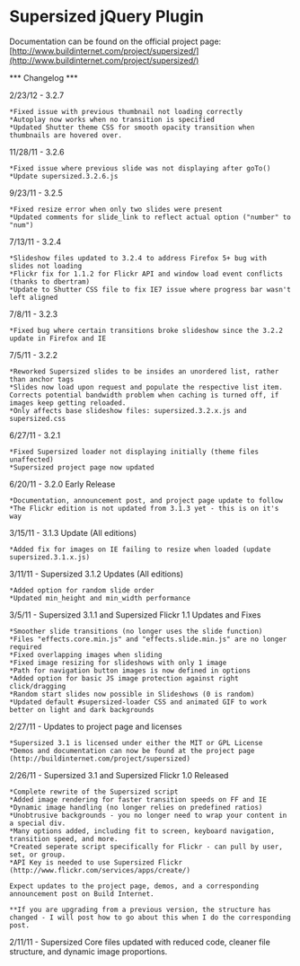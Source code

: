 # Supersized jQuery Plugin

Documentation can be found on the official project page: [http://www.buildinternet.com/project/supersized/](http://www.buildinternet.com/project/supersized/)

*** Changelog ***

2/23/12 - 3.2.7

	*Fixed issue with previous thumbnail not loading correctly
	*Autoplay now works when no transition is specified
	*Updated Shutter theme CSS for smooth opacity transition when thumbnails are hovered over.

11/28/11 - 3.2.6

	*Fixed issue where previous slide was not displaying after goTo()
	*Update supersized.3.2.6.js

9/23/11 - 3.2.5

	*Fixed resize error when only two slides were present
	*Updated comments for slide_link to reflect actual option ("number" to "num")
	
7/13/11 - 3.2.4

	*Slideshow files updated to 3.2.4 to address Firefox 5+ bug with slides not loading
	*Flickr fix for 1.1.2 for Flickr API and window load event conflicts (thanks to dbertram)
	*Update to Shutter CSS file to fix IE7 issue where progress bar wasn't left aligned

7/8/11 - 3.2.3

	*Fixed bug where certain transitions broke slideshow since the 3.2.2 update in Firefox and IE

7/5/11	- 3.2.2

	*Reworked Supersized slides to be insides an unordered list, rather than anchor tags
	*Slides now load upon request and populate the respective list item. Corrects potential bandwidth problem when caching is turned off, if images keep getting reloaded.
	*Only affects base slideshow files: supersized.3.2.x.js and supersized.css

6/27/11 - 3.2.1

	*Fixed Supersized loader not displaying initially (theme files unaffected)
	*Supersized project page now updated

6/20/11 - 3.2.0 Early Release
	
	*Documentation, announcement post, and project page update to follow
	*The Flickr edition is not updated from 3.1.3 yet - this is on it's way

3/15/11 - 3.1.3 Update (All editions)

	*Added fix for images on IE failing to resize when loaded (update supersized.3.1.x.js)

3/11/11 - Supersized 3.1.2 Updates (All editions)

	*Added option for random slide order
	*Updated min_height and min_width performance


3/5/11 - Supersized 3.1.1 and Supersized Flickr 1.1 Updates and Fixes

	*Smoother slide transitions (no longer uses the slide function)
	*Files "effects.core.min.js" and "effects.slide.min.js" are no longer required
	*Fixed overlapping images when sliding
	*Fixed image resizing for slideshows with only 1 image
	*Path for navigation button images is now defined in options
	*Added option for basic JS image protection against right click/dragging
	*Random start slides now possible in Slideshows (0 is random)
	*Updated default #supersized-loader CSS and animated GIF to work better on light and dark backgrounds


2/27/11 - Updates to project page and licenses
	
	*Supersized 3.1 is licensed under either the MIT or GPL License
	*Demos and documentation can now be found at the project page (http://buildinternet.com/project/supersized)


2/26/11 - Supersized 3.1 and Supersized Flickr 1.0 Released

	*Complete rewrite of the Supersized script
	*Added image rendering for faster transition speeds on FF and IE
	*Dynamic image handling (no longer relies on predefined ratios)
	*Unobtrusive backgrounds - you no longer need to wrap your content in a special div.
	*Many options added, including fit to screen, keyboard navigation, transition speed, and more.
	*Created seperate script specifically for Flickr - can pull by user, set, or group.
	*API Key is needed to use Supersized Flickr (http://www.flickr.com/services/apps/create/)

	Expect updates to the project page, demos, and a corresponding announcement post on Build Internet.

	**If you are upgrading from a previous version, the structure has changed - I will post how to go about this when I do the corresponding post.

2/11/11 - Supersized Core files updated with reduced code, cleaner file structure, and dynamic image proportions.
